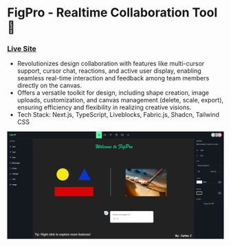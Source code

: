 # FigPro - Realtime Collaboration Tool 🎨

### [Live Site](https://github.com/CaleCabrera07)

- Revolutionizes design collaboration with features like multi-cursor support, cursor chat, reactions, and active user display, enabling seamless real-time interaction and feedback among team members directly on the canvas.
- Offers a versatile toolkit for design, including shape creation, image uploads, customization, and canvas management (delete, scale, export), ensuring efficiency and flexibility in realizing creative visions.
- Tech Stack: Next.js, TypeScript, Liveblocks, Fabric.js, Shadcn, Tailwind CSS

![](/preview.png)
